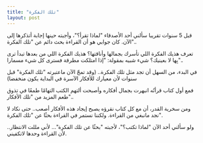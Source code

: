 ```yaml
---
title: "تلك الفكرة"
layout: post
---
```


قبل 5 سنوات تقريبا سألني أحد الأصدقاء "لماذا تقرأ؟"، وأجبته حينها إجابة أتذكرها إلى الآن. كان جوابي هو أن القراءة بحث دائم عن "تلك الفكرة"..

تعرف هذيك الفكرة اللي تأسرك بجمالها وأناقتها؟ هذيك الفكرة اللي من بعدها تبدأ ترى بِها لا بعينيك؟ شيء شبيه بمقولة: "إذا امتلكت مطرقة فسترى كل شيء مسمارا".. 

في البدء، من السهل أن تجد مثل تلك الفكرة.. (وقد تمجّ الآن ماعتبرته "تلك الفكرة" قبل سنوات لأن معيارك للأفكار الآسرة في البداية يكون منخفضا)

فمع أول كتاب قرأتُه انبهرت بجمال أفكاره وأصبحت ألتهم الكتب التهامًا طمعًا في تذوق طعم المزيد من "تلك الأفكار"..

ومن سخرية القدر، أن مع كل كتاب نقرؤه يصبح إيجاد هذه الأفكار أصعب.. حتى نكاد لا نجد مانبغي من القراءة. ولكننا نستمر في القراءة بحثًا عن "تلك الفكرة".

ولو سألني أحد الآن "لماذا تكتب؟"، لأجبته "بحثًا عن تلك الفكرة"... لأني مللت الانتظار.. لأن القراءة وحدها لاتكفيني.